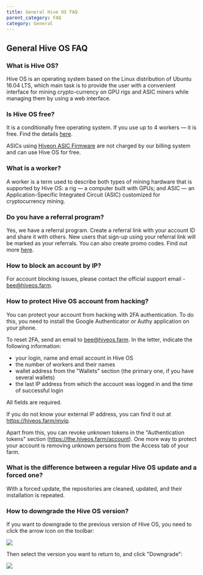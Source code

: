 ```yaml
---
title: General Hive OS FAQ
parent_category: FAQ
category: General
---
```

## General Hive OS FAQ
### What is Hive OS?
Hive OS is an operating system based on the Linux distribution of Ubuntu 16.04 LTS, which main task is to provide the user with a convenient interface for mining crypto-currency on GPU rigs and ASIC miners while managing them by using a web interface.

### Is Hive OS free?
It is a conditionally free operating system. If you use up to 4 workers — it is free. Find the details <a href="https://hiveos.farm/faq-billing-billing-updates">here</a>.

ASICs using <a href="https://hiveos.farm/asic">Hiveon ASIC Firmware</a> are not charged by our billing system and can use Hive OS for free.

### What is a worker?
A worker is a term used to describe both types of mining hardware that is supported by Hive OS: a rig — a computer built with GPUs; and ASIC — an Application-Specific Integrated Circuit (ASIC) customized for cryptocurrency mining.

### Do you have a referral program?
Yes, we have a referral program. Create a referral link with your account ID and share it with others. New users that sign-up using your referral link will be marked as your referrals. You can also create promo codes. Find out more <a href="https://hiveos.farm/pricing/">here</a>.

### How to block an account by IP?
For account blocking issues, please contact the official support email - bee@hiveos.farm.

### How to protect Hive OS account from hacking?
You can protect your account from hacking with 2FA authentication.
To do this, you need to install the Google Authenticator or Authy application on your phone.

To reset 2FA, send an email to bee@hiveos.farm. In the letter, indicate the following information:

- your login, name and email account in Hive OS
- the number of workers and their names
- wallet address from the "Wallets" section (the primary one, if you have several wallets)
- the last IP address from which the account was logged in and the time of successful login

All fields are required.

If you do not know your external IP address, you can find it out at https://hiveos.farm/myip.

Apart from this, you can revoke unknown tokens in the "Authentication tokens" section (https://the.hiveos.farm/account). One more way to protect your account is removing unknown persons from the Access tab of your farm.

### What is the difference between a regular Hive OS update and a forced one?
With a forced update, the repositories are cleaned, updated, and their installation is repeated.

### How to downgrade the Hive OS version?
If you want to downgrade to the previous version of Hive OS, you need to click the arrow icon on the toolbar:

<img
  src="https://github.com/minershive/hiveon-kb/raw/master/images\faqgeneral\eng1.png?sanitize=true" data-canonical-src="https://github.com/minershive/hiveon-kb/raw/master/images\faqgeneral\eng1.png"
  />

Then select the version you want to return to, and click "Downgrade":

<img
  src="https://github.com/minershive/hiveon-kb/raw/master/images\faqgeneral\eng2.png?sanitize=true" data-canonical-src="https://github.com/minershive/hiveon-kb/raw/master/images\faqgeneral\eng2.png"
  />
